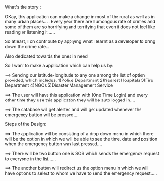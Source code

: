 What's the story : 

OKay, this application can make a change in most of the rural as well as in many urban places.....
Every year there are humongous rate of crimes and some of them are so horrifying and terrifying that even 
it does not feel like reading or listening it......

So atleast, I cn contribute by applying what I learnt as a developer to bring down the crime rate...

Also dedicated towards the ones in need

So I want to make a application which can help us by:

==> Sending our latitude-longitude to any one among the list of option provided, which includes:
1)Police Department
2)Nearest Hospitals
3)Fire Department
4)NGOs
5)Disaster Management Service

==> The user will have this application with (One Time Login) and every other time they use this application 
they will be auto logged in....

==> The database will get alerted and will get updated whenever the emergency button will be pressed....

Steps of the Design:

==> The application will be consisting of a drop down menu in which there will be the option in which
we will be able to see the time, date and position when the emergency button was last pressed....

==> There will be two button one is SOS which sends the emergency request to everyone
in the list......

==> The another button will redirect us the option menu in which we will have options to select to whom we have to send the emergency request.....